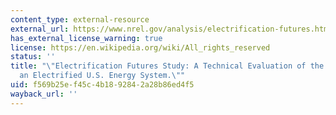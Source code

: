```yaml
---
content_type: external-resource
external_url: https://www.nrel.gov/analysis/electrification-futures.html
has_external_license_warning: true
license: https://en.wikipedia.org/wiki/All_rights_reserved
status: ''
title: "\"Electrification Futures Study: A Technical Evaluation of the Impacts of\_\
  an Electrified U.S. Energy System.\""
uid: f569b25e-f45c-4b18-9284-2a28b86ed4f5
wayback_url: ''
---
```

